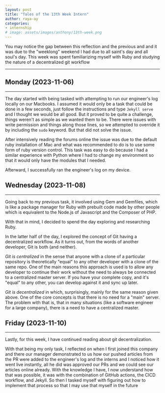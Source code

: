 ```yaml
---
layout: post
title: "Tales of the 13th Week Intern"
author: raya-ay
categories: 
- internship
# image: assets/images/anthony/13th-week.png
---
```


You may notice the gap between this reflection and the previous and and it was due to the "weeklong" weekend I had due to all saint's day and all soul's day. This week was spent familiarizing myself with Ruby and studying the nature of a decentralized git workflow

---

## Monday (2023-11-06)
---

The day started with being tasked with attempting to run our engineer's log locally on our Macbooks. I assumed it would only be a task that could be done in a few seconds, just follow the instructions and type `Jekyll serve` and I thought we would be all good. But it proved to be quite a challenge, things weren't as simple as we wanted them to be. There were issues with write permission and things along those lines, so we attempted to override it by including the `sudo` keyword. But that did not solve the issue.

After intensively reading the forums online the issue was due to the default ruby installation of Mac and what was recommended to do is to use some form of ruby version control. This task was easy to do because I had a similar experience with Python where I had to change my environment so that it would only have the modules that I needed.

Afterward, I successfully ran the engineer's log on my device.


## Wednesday (2023-11-08)
---

Going back to my previous task, it involved using Gem and Gemfiles, which is like a package manager for Ruby with prebuilt code made by other people which is equivalent to the Node.js of Javascript and the Composer of PHP.

With that in mind, I decided to spend the day exploring and researching Ruby.

In the latter half of the day, I explored the concept of Git having a decentralized workflow. As it turns out, from the words of another developer, Git is both (and neither).

*Git is centralized* in the sense that anyone with a clone of a particular repository is theoretically "equal" to any other developer with a clone of the same repo. One of the main reasons this approach is used is to allow any developer to continue their work without the need to always be connected to a centralized master server. If you have your complete copy, and it's "equal" to any other, you can develop against it and sync up later.

*Git is decentralized* in which, surprisingly, mainly for the same reason given above. One of the core concepts is that there is no need for a "main" server. The problem with that is, that in many situations (like a software engineer for a large company), there is a need to have a centralized master.

## Friday (2023-11-10)
---

Lastly, for this week, I have continued reading about git decentralization.

With that being my only task, I reflected on when I first joined this company and there our manager demonstrated to us how our pushed articles from the PR were added to the engineer's log and the interns and I noticed how it went live instantly, all he did was approved our PRs and we could see our articles online already. With the knowledge I have, I now understand how that was possible, it was with the combination of GitHub actions, the CICD workflow, and Jekyll. So then I tasked myself with figuring out how to implement that process so that I may use that myself in the future